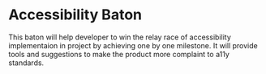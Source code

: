 Accessibility Baton
===

This baton will help developer to win the relay race of accessibility implementaion in project by achieving one by one milestone. It will provide tools and suggestions to make the product more complaint to a11y standards.
